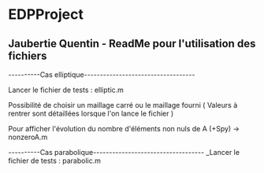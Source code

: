# EDPProject

Jaubertie Quentin - ReadMe pour l'utilisation des fichiers
-----------------------------------------------------------

----------Cas elliptique-----------------------------------

Lancer le fichier de tests : elliptic.m

Possibilité de choisir un maillage carré ou le maillage fourni
( Valeurs à rentrer sont détaillées lorsque l'on lance le fichier )

Pour afficher l'évolution du nombre d'éléments non nuls de A (+Spy) -> nonzeroA.m


----------Cas parabolique-----------------------------------
_Lancer le fichier de tests : parabolic.m
